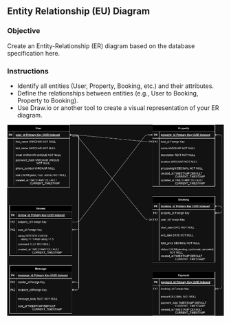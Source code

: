 ## Entity Relationship (EU) Diagram
### Objective
Create an Entity-Relationship (ER) diagram based on the database specification here.

### Instructions
- Identify all entities (User, Property, Booking, etc.) and their attributes.
- Define the relationships between entities (e.g., User to Booking, Property to Booking).
- Use Draw.io or another tool to create a visual representation of your ER diagram.

![Entity Relationship (EU) Diagram](./data-entity-diagram.png)
